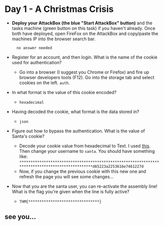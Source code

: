 # Day 1 - A Christmas Crisis

- **Deploy your AttackBox (the blue "Start AttackBox" button)** and the tasks machine (green button on this task) if you haven't already. Once both have deployed, open FireFox on the AttackBox and copy/paste the machines IP into the browser search bar.

		no answer needed

- Register for an account, and then login.
What is the name of the cookie used for authentication?

	- Go into a browser (I suggest you Chrome or Firefox) and fire up browser developers tools (F12). Go into the storage tab and select cookies on the left. `auth`.

- In what format is the value of this cookie encoded?

	- `hexadecimal`

- Having decoded the cookie, what format is the data stored in?

	- `json`

- Figure out how to bypass the authentication.
What is the value of Santa's cookie?

	- Decode your cookie value from hexadecimal to Text. I used [this](https://cryptii.com/pipes/hex-decoder). Then change your username to `santa`. You should have something like: `************************************************************************************************d65223a2253616e7461227d`
	- Now, if you change the previous cookie with this new one and refresh the page you will see some changes...

- Now that you are the santa user, you can re-activate the assembly line!
What is the flag you're given when the line is fully active?

	- `THM{********************************}`

## see you...
